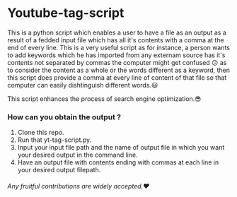 # Youtube-tag-script
This is a python script which enables a user to have a file as an output as a result of a fedded input file which has all it's contents with a comma at the end of every line. This is a very useful script as for instance, a person wants to add keywords which he has imported from any externam source has it's contents not separated by commas the computer might get confused :confused: as to consider the content as a whole or the words different as a keyword, then this script does provide a comma at every line of content of that file so that computer can easily dishtinguish different words.:smiley:

This script enhances the process of search engine optimization.:sunglasses:

### How can you obtain the output ?
1. Clone this repo. 
2. Run that yt-tag-script.py.
3. Input your input file path and the name of output file in which you want your desired output in the command line.
4. Have an output file with contents ending with commas at each line in your desired output filepath.

###### Any fruitful contributions are widely accepted.:heart:
